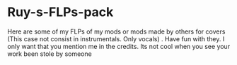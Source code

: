 # Ruy-s-FLPs-pack
Here are some of my FLPs of my mods or mods made by others for covers (This case not consist in instrumentals. Only vocals) . Have fun with they. I only want that you mention me in the credits. Its not cool when you see your work been stole by someone
